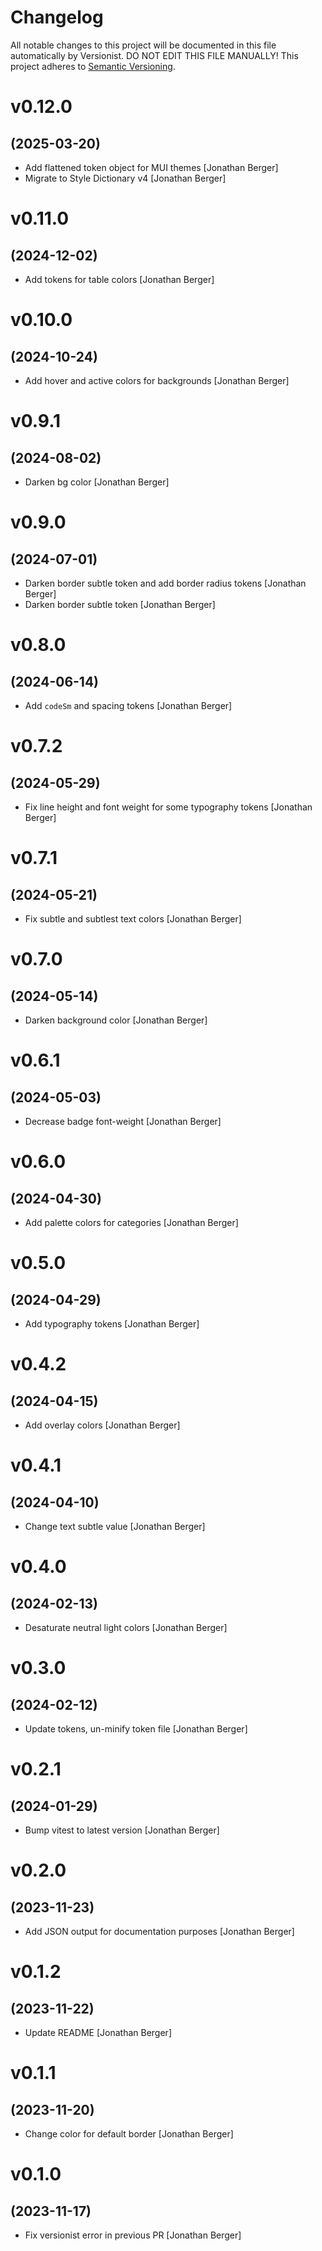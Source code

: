 # Changelog

All notable changes to this project will be documented in this file
automatically by Versionist. DO NOT EDIT THIS FILE MANUALLY!
This project adheres to [Semantic Versioning](http://semver.org/).

# v0.12.0
## (2025-03-20)

* Add flattened token object for MUI themes [Jonathan Berger]
* Migrate to Style Dictionary v4 [Jonathan Berger]

# v0.11.0
## (2024-12-02)

* Add tokens for table colors [Jonathan Berger]

# v0.10.0
## (2024-10-24)

* Add hover and active colors for backgrounds [Jonathan Berger]

# v0.9.1
## (2024-08-02)

* Darken bg color [Jonathan Berger]

# v0.9.0
## (2024-07-01)

* Darken border subtle token and add border radius tokens [Jonathan Berger]
* Darken border subtle token [Jonathan Berger]

# v0.8.0
## (2024-06-14)

* Add `codeSm` and spacing tokens [Jonathan Berger]

# v0.7.2
## (2024-05-29)

* Fix line height and font weight for some typography tokens [Jonathan Berger]

# v0.7.1
## (2024-05-21)

* Fix subtle and subtlest text colors [Jonathan Berger]

# v0.7.0
## (2024-05-14)

* Darken background color [Jonathan Berger]

# v0.6.1
## (2024-05-03)

* Decrease badge font-weight [Jonathan Berger]

# v0.6.0
## (2024-04-30)

* Add palette colors for categories [Jonathan Berger]

# v0.5.0
## (2024-04-29)

* Add typography tokens [Jonathan Berger]

# v0.4.2
## (2024-04-15)

* Add overlay colors [Jonathan Berger]

# v0.4.1
## (2024-04-10)

* Change text subtle value [Jonathan Berger]

# v0.4.0
## (2024-02-13)

* Desaturate neutral light colors [Jonathan Berger]

# v0.3.0
## (2024-02-12)

* Update tokens, un-minify token file [Jonathan Berger]

# v0.2.1
## (2024-01-29)

* Bump vitest to latest version [Jonathan Berger]

# v0.2.0
## (2023-11-23)

* Add JSON output for documentation purposes [Jonathan Berger]

# v0.1.2
## (2023-11-22)

* Update README [Jonathan Berger]

# v0.1.1
## (2023-11-20)

* Change color for default border [Jonathan Berger]

# v0.1.0
## (2023-11-17)

* Fix versionist error in previous PR [Jonathan Berger]
